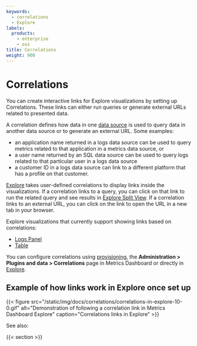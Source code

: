 ```yaml
---
keywords:
  - correlations
  - Explore
labels:
  products:
    - enterprise
    - oss
title: Correlations
weight: 900
---
```


# Correlations

You can create interactive links for Explore visualizations by setting up Correlations. These links can either run queries or generate external URLs related to presented data.

A correlation defines how data in one [data source](../../datasources/) is used to query data in another data source or to generate an external URL.
Some examples:

- an application name returned in a logs data source can be used to query metrics related to that application in a metrics data source, or
- a user name returned by an SQL data source can be used to query logs related to that particular user in a logs data source
- a customer ID in a logs data source can link to a different platform that has a profile on that customer.

[Explore](../../explore/) takes user-defined correlations to display links inside the visualizations.
If a correlation links to a query, you can click on that link to run the related query and see results in [Explore Split View](../../explore/#split-and-compare).
If a correlation links to an external URL, you can click on the link to open the URL in a new tab in your browser.

Explore visualizations that currently support showing links based on correlations:

- [Logs Panel](use-correlations-in-visualizations/#correlations-in-logs-panel)
- [Table](use-correlations-in-visualizations/#correlations-in-table)

You can configure correlations using [provisioning](../provisioning/), the **Administration > Plugins and data > Correlations** page in Metrics Dashboard or directly in [Explore](../../explore/correlations-editor-in-explore/).

## Example of how links work in Explore once set up

{{< figure src="/static/img/docs/correlations/correlations-in-explore-10-0.gif" alt="Demonstration of following a correlation link in Metrics Dashboard Explore" caption="Correlations links in Explore" >}}

See also:

{{< section >}}
